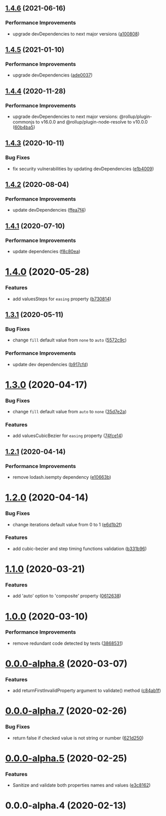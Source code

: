 ## [1.4.6](https://github.com/webanimate/waapi-timing-properties/compare/v1.4.5...v1.4.6) (2021-06-16)

### Performance Improvements

- upgrade devDependencies to next major versions ([a100808](https://github.com/webanimate/waapi-timing-properties/commit/a100808fba2be6662dd5b1edccc7cff3dba2ef54))

## [1.4.5](https://github.com/webanimate/waapi-timing-properties/compare/v1.4.4...v1.4.5) (2021-01-10)

### Performance Improvements

- upgrade devDependencies ([ade0037](https://github.com/webanimate/waapi-timing-properties/commit/ade0037792de49132de5969329e00cd51b7f7ff0))

## [1.4.4](https://github.com/webanimate/waapi-timing-properties/compare/v1.4.3...v1.4.4) (2020-11-28)

### Performance Improvements

- upgrade devDependencies to next major versions: @rollup/plugin-commonjs to v16.0.0 and @rollup/plugin-node-resolve to v10.0.0 ([60b4ba5](https://github.com/webanimate/waapi-timing-properties/commit/60b4ba59a8dba270d2245bc6e45b872ff582b725))

## [1.4.3](https://github.com/webanimate/waapi-timing-properties/compare/v1.4.2...v1.4.3) (2020-10-11)

### Bug Fixes

- fix security vulnerabilities by updating devDependencies ([e1b4009](https://github.com/webanimate/waapi-timing-properties/commit/e1b4009105a5bc039edbfcd5da8bf9697359d9d5))

## [1.4.2](https://github.com/webanimate/waapi-timing-properties/compare/v1.4.1...v1.4.2) (2020-08-04)

### Performance Improvements

- update devDependencies ([ffea7f4](https://github.com/webanimate/waapi-timing-properties/commit/ffea7f4a3a3e16f5cbc88fc184fb96bfdbdb2372))

## [1.4.1](https://github.com/webanimate/waapi-timing-properties/compare/v1.4.0...v1.4.1) (2020-07-10)

### Performance Improvements

- update dependencies ([f8c80ea](https://github.com/webanimate/waapi-timing-properties/commit/f8c80eab453ddbdfd37f099ae06c91a86cb2b5b0))

# [1.4.0](https://github.com/webanimate/waapi-timing-properties/compare/v1.3.1...v1.4.0) (2020-05-28)

### Features

- add valuesSteps for `easing` property ([b730814](https://github.com/webanimate/waapi-timing-properties/commit/b730814f95aa4fa2730a2d1979cb383aef7de52d))

## [1.3.1](https://github.com/webanimate/waapi-timing-properties/compare/v1.3.0...v1.3.1) (2020-05-11)

### Bug Fixes

- change `fill` default value from `none` to `auto` ([5572c9c](https://github.com/webanimate/waapi-timing-properties/commit/5572c9c2f3040d00d1c18c5470cf9c4eb14485ec))

### Performance Improvements

- update dev dependencies ([b917cfd](https://github.com/webanimate/waapi-timing-properties/commit/b917cfd8b8afd5859e28fedee142f21a789dda94))

# [1.3.0](https://github.com/webanimate/waapi-timing-properties/compare/v1.2.1...v1.3.0) (2020-04-17)

### Bug Fixes

- change `fill` default value from `auto` to `none` ([35d7e2a](https://github.com/webanimate/waapi-timing-properties/commit/35d7e2a118f402a5000c31c4e410ba93380dac31))

### Features

- add valuesCubicBezier for `easing` property ([74fce14](https://github.com/webanimate/waapi-timing-properties/commit/74fce14155683a3d06cde240c412f3ea7b4fd0a1))

## [1.2.1](https://github.com/webanimate/waapi-timing-properties/compare/v1.2.0...v1.2.1) (2020-04-14)

### Performance Improvements

- remove lodash.isempty dependency ([e10663b](https://github.com/webanimate/waapi-timing-properties/commit/e10663b7ee76d5219dd960080276a67ad402f0b2))

# [1.2.0](https://github.com/webanimate/waapi-timing-properties/compare/v1.1.0...v1.2.0) (2020-04-14)

### Bug Fixes

- change iterations default value from 0 to 1 ([e6d1b2f](https://github.com/webanimate/waapi-timing-properties/commit/e6d1b2f1693dea4944955185a7700afac99ea499))

### Features

- add cubic-bezier and step timing functions validation ([b331b96](https://github.com/webanimate/waapi-timing-properties/commit/b331b96e8ad5aac284bb1c72b447a03c10a15fe4))

# [1.1.0](https://github.com/webanimate/waapi-timing-properties/compare/v1.0.0...v1.1.0) (2020-03-21)

### Features

- add 'auto' option to 'composite' property ([0612638](https://github.com/webanimate/waapi-timing-properties/commit/061263864b81f4fe59f06b40589c5161f97734fa))

# [1.0.0](https://github.com/webanimate/waapi-timing-properties/compare/v0.0.0-alpha.8...v1.0.0) (2020-03-10)

### Performance Improvements

- remove redundant code detected by tests ([3868531](https://github.com/webanimate/waapi-timing-properties/commit/3868531fdac69c72b3285df9968f9b18f9cd4184))

# [0.0.0-alpha.8](https://github.com/webanimate/waapi-timing-properties/compare/v0.0.0-alpha.7...v0.0.0-alpha.8) (2020-03-07)

### Features

- add returnFirstInvalidProperty argument to validate() method ([c84ab1f](https://github.com/webanimate/waapi-timing-properties/commit/c84ab1f8c3177bc8f76b4c22ec527377b211bb9b))

# [0.0.0-alpha.7](https://github.com/webanimate/waapi-timing-properties/compare/v0.0.0-alpha.5...v0.0.0-alpha.7) (2020-02-26)

### Bug Fixes

- return false if checked value is not string or number ([621d250](https://github.com/webanimate/waapi-timing-properties/commit/621d250be856f027b455e16e30cf48223cb7f1be))

# [0.0.0-alpha.5](https://github.com/webanimate/waapi-timing-properties/compare/v0.0.0-alpha.4...v0.0.0-alpha.5) (2020-02-25)

### Features

- Sanitize and validate both properties names and values ([e3c8162](https://github.com/webanimate/waapi-timing-properties/commit/e3c8162af17e1d64af8b94a84a258ba2d38fb844))

# 0.0.0-alpha.4 (2020-02-13)
